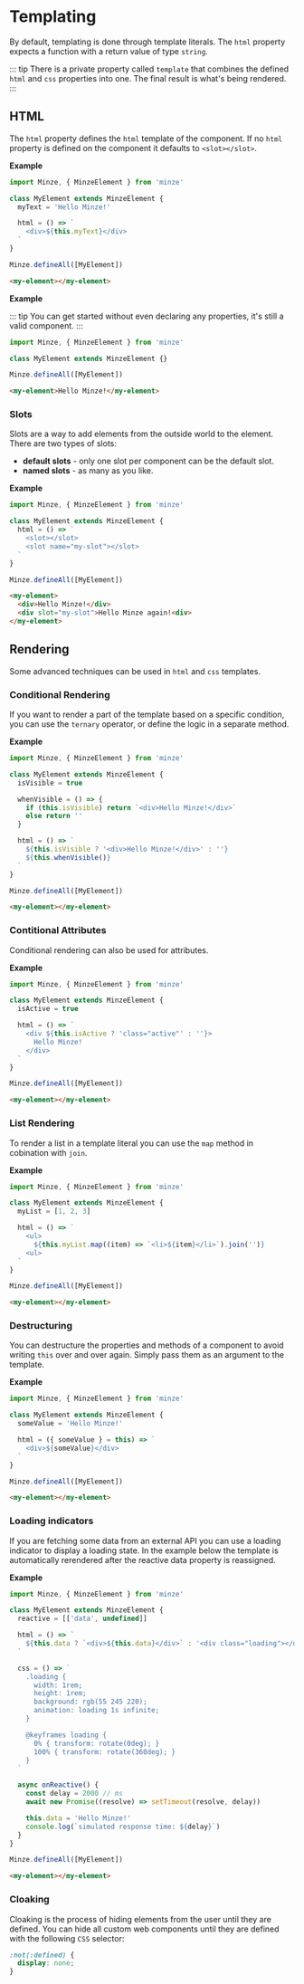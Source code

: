 # Templating

By default, templating is done through template literals. The `html` property expects a function with a return value of type `string`.

::: tip
There is a private property called `template` that combines the defined `html` and `css` properties into one. The final result is what's being rendered.
:::

## HTML

The `html` property defines the `html` template of the component. If no `html` property is defined on the component it defaults to `<slot></slot>`.

**Example**

```js
import Minze, { MinzeElement } from 'minze'

class MyElement extends MinzeElement {
  myText = 'Hello Minze!'

  html = () => `
    <div>${this.myText}</div>
  `
}

Minze.defineAll([MyElement])
```

```html
<my-element></my-element>
```

**Example**

::: tip
You can get started without even declaring any properties, it's still a valid component.
:::

```js
import Minze, { MinzeElement } from 'minze'

class MyElement extends MinzeElement {}

Minze.defineAll([MyElement])
```

```html
<my-element>Hello Minze!</my-element>
```

### Slots

Slots are a way to add elements from the outside world to the element. There are two types of slots:

- **default slots** - only one slot per component can be the default slot.
- **named slots** - as many as you like.

**Example**

```js
import Minze, { MinzeElement } from 'minze'

class MyElement extends MinzeElement {
  html = () => `
    <slot></slot>
    <slot name="my-slot"></slot>
  `
}

Minze.defineAll([MyElement])
```

```html
<my-element>
  <div>Hello Minze!</div>
  <div slot="my-slot">Hello Minze again!<div>
</my-element>
```

## Rendering

Some advanced techniques can be used in `html` and `css` templates.

### Conditional Rendering

If you want to render a part of the template based on a specific condition, you can use the `ternary` operator, or define the logic in a separate method.

**Example**

```js
import Minze, { MinzeElement } from 'minze'

class MyElement extends MinzeElement {
  isVisible = true

  whenVisible = () => {
    if (this.isVisible) return `<div>Hello Minze!</div>`
    else return ''
  }

  html = () => `
    ${this.isVisible ? '<div>Hello Minze!</div>' : ''}
    ${this.whenVisible()}
  `
}

Minze.defineAll([MyElement])
```

```html
<my-element></my-element>
```

### Contitional Attributes

Conditional rendering can also be used for attributes.

**Example**

```js
import Minze, { MinzeElement } from 'minze'

class MyElement extends MinzeElement {
  isActive = true

  html = () => `
    <div ${this.isActive ? 'class="active"' : ''}>
      Hello Minze!
    </div>
  `
}

Minze.defineAll([MyElement])
```

```html
<my-element></my-element>
```

### List Rendering

To render a list in a template literal you can use the `map` method in cobination with `join`.

**Example**

```js
import Minze, { MinzeElement } from 'minze'

class MyElement extends MinzeElement {
  myList = [1, 2, 3]

  html = () => `
    <ul>
      ${this.myList.map((item) => `<li>${item}</li>`).join('')}
    <ul>
  `
}

Minze.defineAll([MyElement])
```

```html
<my-element></my-element>
```

### Destructuring

You can destructure the properties and methods of a component to avoid writing `this` over and over again. Simply pass them as an argument to the template.

**Example**

```js
import Minze, { MinzeElement } from 'minze'

class MyElement extends MinzeElement {
  someValue = 'Hello Minze!'

  html = ({ someValue } = this) => `
    <div>${someValue}</div>
  `
}

Minze.defineAll([MyElement])
```

```html
<my-element></my-element>
```

### Loading indicators

If you are fetching some data from an external API you can use a loading indicator to display a loading state. In the example below the template is automatically rerendered after the reactive data property is reassigned.

**Example**

```js
import Minze, { MinzeElement } from 'minze'

class MyElement extends MinzeElement {
  reactive = [['data', undefined]]

  html = () => `
    ${this.data ? `<div>${this.data}</div>` : '<div class="loading"></div>'}
  `

  css = () => `
    .loading {
      width: 1rem;
      height: 1rem;
      background: rgb(55 245 220);
      animation: loading 1s infinite;
    }

    @keyframes loading {
      0% { transform: rotate(0deg); }
      100% { transform: rotate(360deg); }
    }
  `

  async onReactive() {
    const delay = 2000 // ms
    await new Promise((resolve) => setTimeout(resolve, delay))

    this.data = 'Hello Minze!'
    console.log(`simulated response time: ${delay}`)
  }
}

Minze.defineAll([MyElement])
```

```html
<my-element></my-element>
```

### Cloaking

Cloaking is the process of hiding elements from the user until they are defined.
You can hide all custom web components until they are defined with the following `CSS` selector:

```css
:not(:defined) {
  display: none;
}
```
